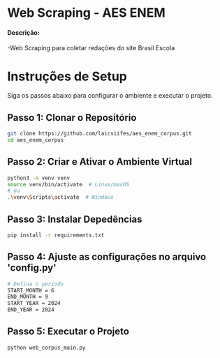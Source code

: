 # Web Scraping - AES ENEM

#### Descrição:
-Web Scraping para coletar redações do site Brasil Escola 


# Instruções de Setup

Siga os passos abaixo para configurar o ambiente e executar o projeto.


## Passo 1: Clonar o Repositório

```bash
git clone https://github.com/laicsiifes/aes_enem_corpus.git
cd aes_enem_corpus
```

## Passo 2: Criar e Ativar o Ambiente Virtual

```bash
python3 -m venv venv
source venv/bin/activate  # Linux/macOS
# ou
.\venv\Scripts\activate  # Windows

```


## Passo 3: Instalar Depedências

```bash
pip install -r requirements.txt

```

## Passo 4: Ajuste as configurações no arquivo 'config.py'

```bash
# Defina o período
START_MONTH = 6
END_MONTH = 9
START_YEAR = 2024
END_YEAR = 2024

```

## Passo 5: Executar o Projeto

```bash
python web_corpus_main.py

```